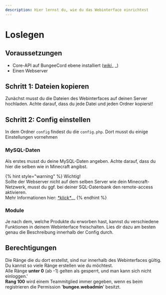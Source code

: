 ```yaml
---
description: Hier lernst du, wie du das Webinterface einrichtest
---
```


# Loslegen

## Voraussetzungen

* Core-API auf BungeeCord ebene installiert ([_wiki_](../core-api/loslegen.md)_ _)
* Einen Webserver

## Schritt 1: Dateien kopieren

Zunächst musst du die Dateien des Webinterfaces auf deinen Server hochladen. Achte darauf, dass du jede Datei und jeden Ordner kopierst!

## Schritt 2: Config einstellen

In dem Ordner `config` findest du die `config.php`. Dort musst du einige Einstellungen vornehmen

### MySQL-Daten

Als erstes musst du deine MySQL-Daten angeben. Achte darauf, dass du hier die selben wie in Minecraft angibst. 

{% hint style="warning" %}
Wichtig!\
Sollte der Webserver nicht auf dem selben Server wie dein Minecraft-Netzwerk, musst du ggf. bei deiner SQL-Datenbank den remote-access aktivieren.\
Mehr Informationen hier: [_\*klick\*_](https://stackoverflow.com/questions/21664091/mariadb-not-allowing-remote-connections)__
{% endhint %}

### Module

Je nach dem, welche Produkte du erworben hast, kannst du verschiedene Funktionen in deinem Webinterface freischalten. Lies dir dazu am besten genau die Beschreibung innerhalb der Config durch.

## Berechtigungen

Die Ränge die du dort erstellst, sind nur innerhalb des Webinterfaces gültig. Du kannst so viele Ränge erstellen wie du möchtest.\
Alle Ränge **unter 0** (ab -1) gelten als gesperrt, und man kann sich nicht einloggen.'\
**Rang 100** wird einem Teammitglied immer gegeben, wenn es beim registrieren die Permission '**bungee.webadmin**' besitzt.
